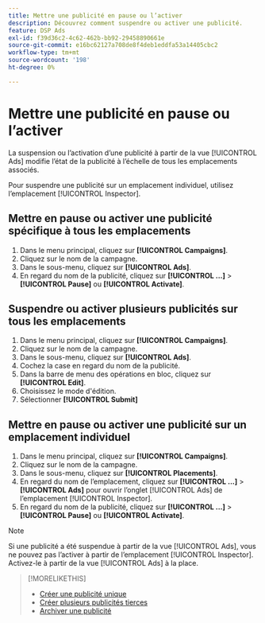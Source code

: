 ```yaml
---
title: Mettre une publicité en pause ou l’activer
description: Découvrez comment suspendre ou activer une publicité.
feature: DSP Ads
exl-id: f39d36c2-4c62-462b-bb92-29458890661e
source-git-commit: e16bc62127a708de8f4deb1eddfa53a14405cbc2
workflow-type: tm+mt
source-wordcount: '198'
ht-degree: 0%

---
```


# Mettre une publicité en pause ou l’activer

La suspension ou l’activation d’une publicité à partir de la vue [!UICONTROL Ads] modifie l’état de la publicité à l’échelle de tous les emplacements associés.

Pour suspendre une publicité sur un emplacement individuel, utilisez l’emplacement [!UICONTROL Inspector].

## Mettre en pause ou activer une publicité spécifique à tous les emplacements

1. Dans le menu principal, cliquez sur **[!UICONTROL Campaigns]**.
1. Cliquez sur le nom de la campagne.
1. Dans le sous-menu, cliquez sur **[!UICONTROL Ads]**.
1. En regard du nom de la publicité, cliquez sur **[!UICONTROL ...]** > **[!UICONTROL Pause]** ou **[!UICONTROL Activate]**.

## Suspendre ou activer plusieurs publicités sur tous les emplacements

1. Dans le menu principal, cliquez sur **[!UICONTROL Campaigns]**.
1. Cliquez sur le nom de la campagne.
1. Dans le sous-menu, cliquez sur **[!UICONTROL Ads]**.
1. Cochez la case en regard du nom de la publicité.
1. Dans la barre de menu des opérations en bloc, cliquez sur **[!UICONTROL Edit]**.
1. Choisissez le mode d&#39;édition.
1. Sélectionner **[!UICONTROL Submit]**

## Mettre en pause ou activer une publicité sur un emplacement individuel

1. Dans le menu principal, cliquez sur **[!UICONTROL Campaigns]**.
1. Cliquez sur le nom de la campagne.
1. Dans le sous-menu, cliquez sur **[!UICONTROL Placements]**.
1. En regard du nom de l’emplacement, cliquez sur **[!UICONTROL ...]** > **[!UICONTROL Ads]** pour ouvrir l’onglet [!UICONTROL Ads] de l’emplacement [!UICONTROL Inspector].
1. En regard du nom de la publicité, cliquez sur **[!UICONTROL ...]** > **[!UICONTROL Pause]** ou **[!UICONTROL Activate]**.

>[!NOTE]
>
>Si une publicité a été suspendue à partir de la vue [!UICONTROL Ads], vous ne pouvez pas l’activer à partir de l’emplacement [!UICONTROL Inspector]. Activez-le à partir de la vue [!UICONTROL Ads] à la place.

>[!MORELIKETHIS]
>
>* [Créer une publicité unique](ad-create.md)
>* [Créer plusieurs publicités tierces](ad-create-multiple.md)
>* [Archiver une publicité](ad-archive-unarchive.md)
